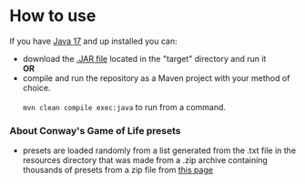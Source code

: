 # How to use
If you have [Java 17](https://www.oracle.com/java/technologies/javase/jdk17-archive-downloads.html) and up installed you can:
- download the [.JAR file](https://github.com/PickleEaterJim33/CFR-Screensaver/raw/main/target/CFR.jar) located in the "target" directory and run it  
**OR**
- compile and run the repository as a Maven project with your method of choice.</br></br>
`mvn clean compile exec:java` to run from a command.  

### About Conway's Game of Life presets  
- presets are loaded randomly from a list generated from the .txt file in the resources directory that was made from a .zip archive containing thousands of presets from a zip file from [this page](https://conwaylife.com/wiki)
